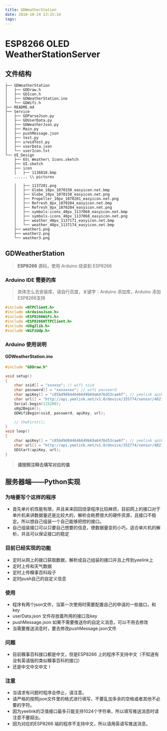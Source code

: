 ```yaml
---
title: GDWeatherStation
date: 2018-10-24 13:15:14
tags:
---
```


# ESP8266 OLED WeatherStationServer

## 文件结构

``` shell
├── GDWeatherStation
│   ├── GDDraw.h
│   ├── GDIcon.h
│   ├── GDWeatherStation.ino
│   └── GDWifi.h
├── README.md
├── Service
│   ├── GDParseJson.py
│   ├── GDUserData.py
│   ├── GDWeatherJson.py
│   ├── Main.py
│   ├── pushMessage.json
│   ├── test.py
│   ├── urwidTest.py
│   ├── userData.json
│   └── userIcon.txt
└── UI_Design
    ├── 65\ Weather\ Icons.sketch
    ├── UI.sketch
    ├── icon
    │   ├── 1136818.bmp
    ...... \\ pictures

    │   ├── 1137201.png
    │   ├── Globe_10px_1070150_easyicon.net.bmp
    │   ├── Globe_10px_1070150_easyicon.net.png
    │   ├── Propeller_10px_1070201_easyicon.net.png
    │   ├── Refresh_8px_1070204_easyicon.net.bmp
    │   ├── Refresh_8px_1070204_easyicon.net.png
    │   ├── symbols-icons_40px_1137068_easyicon.net.bmp
    │   ├── symbols-icons_40px_1137068_easyicon.net.png
    │   ├── weather_40px_1137171_easyicon.net.bmp
    │   └── weather_40px_1137174_easyicon.net.bmp
    ├── weather1.png
    ├── weather2.png
    └── weather3.png
```

## GDWeatherStation

> __ESP8266__ 源码，使用 Arduino 烧录到 ESP8266

### Arduino IDE 需要的库

> 具体怎么去安装库，请自行百度，关键字：Arduino 添加库，Arduino 添加ESP8266支持

``` C
#include <NTPClient.h>
#include <ArduinoJson.h>
#include <ESP8266WiFi.h>
#include <ESP8266HTTPClient.h>
#include <U8g2lib.h>
#include <WiFiUdp.h>
```

### Arduino 使用说明

#### GDWeatherStation.ino

``` c
#include "GDDraw.h"

void setup()
{
    char ssid[] = "xxxxxx"; // wifi ssid
    char password[] = "xxxxxxxx"; // wifi password
    char apiKey[] = "c85bd9d844646649b69a6476d53cae6f"; // yeelink apiKey
    char url[] = "http://api.yeelink.net/v1.0/device/355774/sensor/402747/datapoints"; // yeelink url
    Serial.begin(115200);
    u8g2Begin();
    GDWifiBegin(ssid, password, apiKey, url);

    // theFirst();
}
void loop()
{
    char apiKey[] = "c85bd9d844646649b69a6476d53cae6f"; // yeelink apiKey 和上边值相同
    char url[] = "http://api.yeelink.net/v1.0/device/355774/sensor/402747/datapoints"; // yeelink url 和上边值相同
    GDStart(apiKey, url);
}
```

> __请按照注释去填写对应的值__

## 服务器端——Python实现

### 为啥要写个这样的程序

- 首先单片机性能有限，并且来来回回烧录程序比较麻烦，目前网上的接口对于单片机来讲数据量还是比较大的，解析会耗费很大的硬件资源，且接口不稳定。所以想自己组装一个自己能够把控的接口。
- 自己组装接口可以只要自己想要的信息，使数据量变的小巧，适合单片机的解析，并且可以保证接口的稳定

### 目前已经实现的功能

- 定时从网上的接口获取数据，解析成自己组装的接口并且上传到yeelink上
- 定时上传和天气数据
- 定时上传糗事百科段子
- 定时push自己的自定义信息

### 使用

- 程序有两个json文件，当第一次使用时需要配置自己的申请的一些接口，和key
- userData.json 文件存放着所用的接口及key
- pushMessage.json 如果不需要推送你的自定义消息，可以不用去修改
- 当需要推送消息时，要去修改pushMessage.json文件

### 问题

- 目前糗事百科接口都是中文，但是ESP8266 上的程序不支持中文（不知道有没有英语版的类似糗事百科的接口）
- 还是中文中文中文！

### 注意

- 当请求有问题时程序会停止，请注意。
- 请严格的按照json文件里的格式进行填写，不要乱加多余的空格或者其他不必要的字符。
- 因为yeelink的泛值接口最多只能支持1024个字符串，所以填写推送消息时请注意不要超出。
- 因为对应的ESP8266 端的程序不支持中文，所以请用英语写推送消息。
